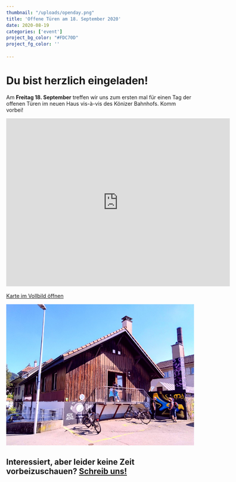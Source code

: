 ```yaml
---
thumbnail: "/uploads/openday.png"
title: 'Offene Türen am 18. September 2020'
date: 2020-08-19
categories: ['event']
project_bg_color: "#FDC70D"
project_fg_color: ''

---
```

# Du bist herzlich eingeladen!

Am **Freitag 18. September** treffen wir uns zum ersten mal für einen Tag der offenen Türen im neuen Haus vis-à-vis des Könizer Bahnhofs. Komm vorbei!

<iframe src='https://map.geo.admin.ch/embed.html?lang=en&topic=ech&bgLayer=ch.swisstopo.pixelkarte-farbe&layers=ch.swisstopo.zeitreihen,ch.bfs.gebaeude_wohnungs_register,ch.bav.haltestellen-oev,ch.swisstopo.swisstlm3d-wanderwege,KML%7C%7Chttps:%2F%2Fpublic.geo.admin.ch%2FJUCmW0KwSWOZD8Ou0hl_yw&layers_opacity=1,1,1,0.8,1&layers_visibility=false,false,false,false,true&layers_timestamp=18641231,,,,&E=2598292&N=1197183&zoom=11&crosshair=marker' width='600' height='450' frameborder='0' style='border:0'></iframe>

[Karte im Vollbild öffnen](https://map.geo.admin.ch/?lang=en&topic=ech&bgLayer=ch.swisstopo.pixelkarte-farbe&layers=ch.swisstopo.zeitreihen,ch.bfs.gebaeude_wohnungs_register,ch.bav.haltestellen-oev,ch.swisstopo.swisstlm3d-wanderwege,KML%7C%7Chttps:%2F%2Fpublic.geo.admin.ch%2FCnUd3cKuTDOeYhG57hSPeg&layers_opacity=1,1,1,0.8,1&layers_visibility=false,false,false,false,true&layers_timestamp=18641231,,,,&E=2598292&N=1197183&zoom=11&crosshair=marker)

![](/uploads/photos/IMG_20200805_161006.jpg)

## Interessiert, aber leider keine Zeit vorbeizuschauen? [Schreib uns!](/contact)
